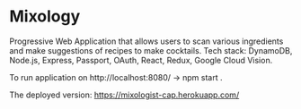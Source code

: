 # Mixology

Progressive Web Application that allows users to scan various ingredients and make suggestions of recipes to make cocktails. Tech stack: DynamoDB, Node.js, Express, Passport, OAuth, React, Redux, Google Cloud Vision.

To run application on http://localhost:8080/  -> npm start .

The deployed version: https://mixologist-cap.herokuapp.com/ 
